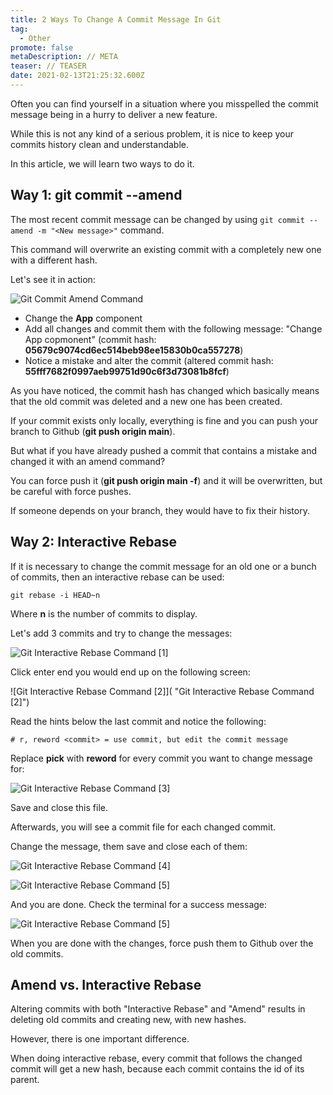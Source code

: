 ```yaml
---
title: 2 Ways To Change A Commit Message In Git
tag:
  - Other
promote: false
metaDescription: // META
teaser: // TEASER
date: 2021-02-13T21:25:32.600Z
---
```

Often you can find yourself in a situation where you misspelled the commit message being in a hurry to deliver a new feature.

While this is not any kind of a serious problem, it is nice to keep your commits history clean and understandable.

In this article, we will learn two ways to do it.

## Way 1: git commit --amend

The most recent commit message can be changed by using `git commit --amend -m "<New message>"` command.

This command will overwrite an existing commit with a completely new one with a different hash.

Let's see it in action:

![Git Commit Amend Command](/img/screenshot-2021-02-11-at-22.37.49.png "Git Commit Amend Command")

* Change the **App** component
* Add all changes and commit them with the following message: "Change App copmonent" (commit hash: **05679c9074cd6ec514beb98ee15830b0ca557278**)
* Notice a mistake and alter the commit (altered commit hash: **55fff7682f0997aeb99751d90c6f3d73081b8fcf**)

As you have noticed, the commit hash has changed which basically means that the old commit was deleted and a new one has been created.

If your commit exists only locally, everything is fine and you can push your branch to Github (**git push origin main**).

But what if you have already pushed a commit that contains a mistake and changed it with an amend command?

You can force push it (**git push origin main -f**) and it will be overwritten, but be careful with force pushes.

If someone depends on your branch, they would have to fix their history.

## Way 2: Interactive Rebase

If it is necessary to change the commit message for an old one or a bunch of commits, then an interactive rebase can be used:

`git rebase -i HEAD~n`

Where **n** is the number of commits to display.

Let's add 3 commits and try to change the messages:

![Git Interactive Rebase Command [1]](/img/screenshot-2021-02-11-at-23.13.07.png "Git Interactive Rebase Command [1]")

Click enter end you would end up on the following screen:

![Git Interactive Rebase Command [2]]( "Git Interactive Rebase Command [2]")

Read the hints below the last commit and notice the following:

```gitconfig
# r, reword <commit> = use commit, but edit the commit message
```

Replace **pick** with **reword** for every commit you want to change message for:

![Git Interactive Rebase Command [3]](/img/screenshot-2021-02-11-at-23.18.46.png "Git Interactive Rebase Command [3]")

Save and close this file.

Afterwards, you will see a commit file for each changed commit.

Change the message, them save and close each of them:

![Git Interactive Rebase Command [4]](/img/screenshot-2021-02-11-at-23.19.58.png "Git Interactive Rebase Command [4]")

![Git Interactive Rebase Command [5]](/img/screenshot-2021-02-11-at-23.22.06.png "Git Interactive Rebase Command [5]")

And you are done. Check the terminal for a success message:

![Git Interactive Rebase Command [5]](/img/screenshot-2021-02-11-at-23.22.49.png "Git Interactive Rebase Command [5]")

When you are done with the changes, force push them to Github over the old commits.

## Amend vs. Interactive Rebase

Altering commits with both "Interactive Rebase" and "Amend" results in deleting old commits and creating new, with new hashes.

However, there is one important difference.

When doing interactive rebase, every commit that follows the changed commit will get a new hash, because each commit contains the id of its parent.